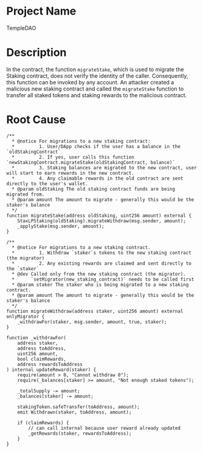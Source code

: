 # Project Name
TempleDAO

# Description
In the contract, the function `migrateStake`, which is used to migrate the Staking contract, does not verify the identity of the caller. Consequently, this function can be invoked by any account. An attacker created a malicious new staking contract and called the `migrateStake` function to transfer all staked tokens and staking rewards to the malicious contract.

# Root Cause
```solidity
/**
  * @notice For migrations to a new staking contract:
  *         1. User/DApp checks if the user has a balance in the `oldStakingContract`
  *         2. If yes, user calls this function `newStakingContract.migrateStake(oldStakingContract, balance)`
  *         3. Staking balances are migrated to the new contract, user will start to earn rewards in the new contract.
  *         4. Any claimable rewards in the old contract are sent directly to the user's wallet.
  * @param oldStaking The old staking contract funds are being migrated from.
  * @param amount The amount to migrate - generally this would be the staker's balance
  */
function migrateStake(address oldStaking, uint256 amount) external {
    StaxLPStaking(oldStaking).migrateWithdraw(msg.sender, amount);
    _applyStake(msg.sender, amount);
}

/**
  * @notice For migrations to a new staking contract.
  *         1. Withdraw `staker`s tokens to the new staking contract (the migrator)
  *         2. Any existing rewards are claimed and sent directly to the `staker`
  * @dev Called only from the new staking contract (the migrator).
  *      `setMigrator(new_staking_contract)` needs to be called first
  * @param staker The staker who is being migrated to a new staking contract.
  * @param amount The amount to migrate - generally this would be the staker's balance
  */
function migrateWithdraw(address staker, uint256 amount) external onlyMigrator {
    _withdrawFor(staker, msg.sender, amount, true, staker);
}

function _withdrawFor(
    address staker,
    address toAddress,
    uint256 amount,
    bool claimRewards,
    address rewardsToAddress
) internal updateReward(staker) {
    require(amount > 0, "Cannot withdraw 0");
    require(_balances[staker] >= amount, "Not enough staked tokens");

    _totalSupply -= amount;
    _balances[staker] -= amount;

    stakingToken.safeTransfer(toAddress, amount);
    emit Withdrawn(staker, toAddress, amount);
 
    if (claimRewards) {
        // can call internal because user reward already updated
        _getRewards(staker, rewardsToAddress);
    }
}